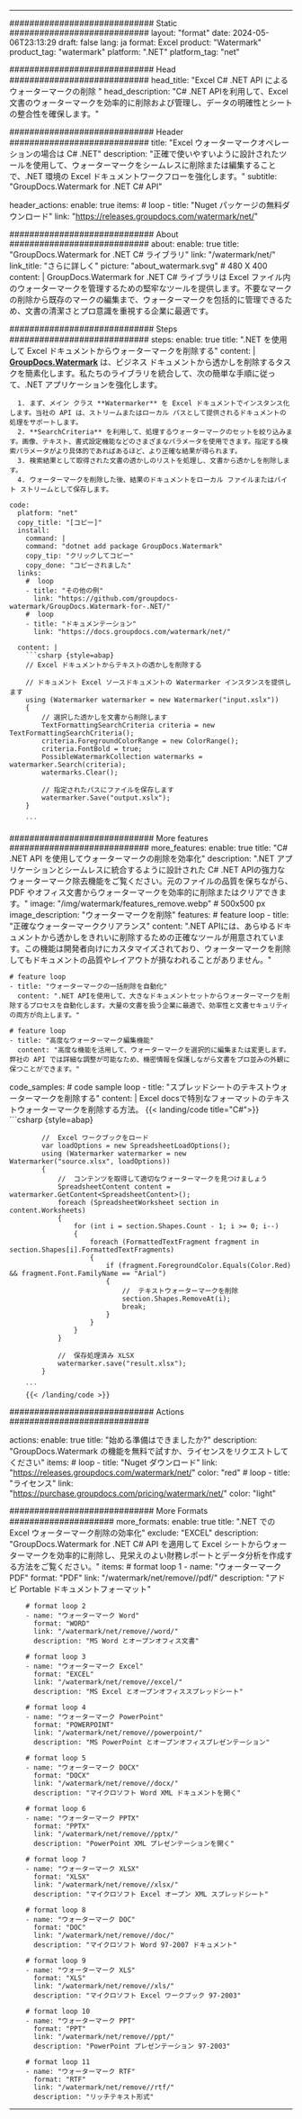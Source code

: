 
---
############################# Static ############################
layout: "format"
date:  2024-05-06T23:13:29
draft: false
lang: ja
format: Excel
product: "Watermark"
product_tag: "watermark"
platform: ".NET"
platform_tag: "net"

############################# Head ############################
head_title: "Excel C# .NET API によるウォーターマークの削除 "
head_description: "C# .NET APIを利用して、Excel 文書のウォーターマークを効率的に削除および管理し、データの明確性とシートの整合性を確保します。"

############################# Header ############################
title: "Excel ウォーターマークオペレーションの場合は C# .NET" 
description: "正確で使いやすいように設計されたツールを使用して、ウォーターマークをシームレスに削除または編集することで、.NET 環境の Excel ドキュメントワークフローを強化します。"
subtitle: "GroupDocs.Watermark for .NET C# API" 

header_actions:
  enable: true
  items:
    #  loop
    - title: "Nuget パッケージの無料ダウンロード"
      link: "https://releases.groupdocs.com/watermark/net/"
      
############################# About ############################
about:
    enable: true
    title: "GroupDocs.Watermark for .NET C# ライブラリ"
    link: "/watermark/net/"
    link_title: "さらに詳しく"
    picture: "about_watermark.svg" # 480 X 400
    content: |
       GroupDocs.Watermark for .NET C# ライブラリは Excel ファイル内のウォーターマークを管理するための堅牢なツールを提供します。不要なマークの削除から既存のマークの編集まで、ウォーターマークを包括的に管理できるため、文書の清潔さとプロ意識を重視する企業に最適です。

############################# Steps ############################
steps:
    enable: true
    title: ".NET を使用して Excel ドキュメントからウォーターマークを削除する"
    content: |
      **[GroupDocs.Watermark](https://products.groupdocs.com/watermark/net/)** は、ビジネス ドキュメントから透かしを削除するタスクを簡素化します。私たちのライブラリを統合して、次の簡単な手順に従って、.NET アプリケーションを強化します。
      
      1. まず、メイン クラス **Watermarker** を Excel ドキュメントでインスタンス化します。当社の API は、ストリームまたはローカル パスとして提供されるドキュメントの処理をサポートします。
      2. **SearchCriteria** を利用して、処理するウォーターマークのセットを絞り込みます。画像、テキスト、書式設定機能などのさまざまなパラメータを使用できます。指定する検索パラメータがより具体的であればあるほど、より正確な結果が得られます。
      3. 検索結果として取得された文書の透かしのリストを処理し、文書から透かしを削除します。
      4. ウォーターマークを削除した後、結果のドキュメントをローカル ファイルまたはバイト ストリームとして保存します。
   
    code:
      platform: "net"
      copy_title: "[コピー]"
      install:
        command: |
        command: "dotnet add package GroupDocs.Watermark"
        copy_tip: "クリックしてコピー"
        copy_done: "コピーされました"
      links:
        #  loop
        - title: "その他の例"
          link: "https://github.com/groupdocs-watermark/GroupDocs.Watermark-for-.NET/"
        #  loop
        - title: "ドキュメンテーション"
          link: "https://docs.groupdocs.com/watermark/net/"
          
      content: |
        ```csharp {style=abap}
        // Excel ドキュメントからテキストの透かしを削除する

        // ドキュメント Excel ソースドキュメントの Watermarker インスタンスを提供します
        using (Watermarker watermarker = new Watermarker("input.xslx"))
        {
            // 選択した透かしを文書から削除します
            TextFormattingSearchCriteria criteria = new TextFormattingSearchCriteria();
            criteria.ForegroundColorRange = new ColorRange();
            criteria.FontBold = true;
            PossibleWatermarkCollection watermarks = watermarker.Search(criteria);
            watermarks.Clear();

            // 指定されたパスにファイルを保存します
            watermarker.Save("output.xslx");
        }
        
        ```            

############################# More features ############################
more_features:
  enable: true
  title: "C# .NET API を使用してウォーターマークの削除を効率化"
  description: ".NET アプリケーションとシームレスに統合するように設計された C# .NET APIの強力なウォーターマーク除去機能をご覧ください。元のファイルの品質を保ちながら、PDF やオフィス文書からウォーターマークを効率的に削除またはクリアできます。"
  image: "/img/watermark/features_remove.webp" # 500x500 px
  image_description: "ウォーターマークを削除"
  features:
    # feature loop
    - title: "正確なウォーターマーククリアランス"
      content: ".NET APIには、あらゆるドキュメントから透かしをきれいに削除するための正確なツールが用意されています。この機能は開発者向けにカスタマイズされており、ウォーターマークを削除してもドキュメントの品質やレイアウトが損なわれることがありません。"

    # feature loop
    - title: "ウォーターマークの一括削除を自動化"
      content: ".NET APIを使用して、大きなドキュメントセットからウォーターマークを削除するプロセスを自動化します。大量の文書を扱う企業に最適で、効率性と文書セキュリティの両方が向上します。"

    # feature loop
    - title: "高度なウォーターマーク編集機能"
      content: "高度な機能を活用して、ウォーターマークを選択的に編集または変更します。弊社の API では詳細な調整が可能なため、機密情報を保護しながら文書をプロ並みの外観に保つことができます。"
      
  code_samples:
    # code sample loop
    - title: "スプレッドシートのテキストウォーターマークを削除する"
      content: |
        Excel docsで特別なフォーマットのテキストウォーターマークを削除する方法。
        {{< landing/code title="C#">}}
        ```csharp {style=abap}
        
            //  Excel ワークブックをロード
            var loadOptions = new SpreadsheetLoadOptions();
            using (Watermarker watermarker = new Watermarker("source.xlsx", loadOptions))
            {
                //  コンテンツを取得して適切なウォーターマークを見つけましょう
                SpreadsheetContent content = watermarker.GetContent<SpreadsheetContent>();
                foreach (SpreadsheetWorksheet section in content.Worksheets)
                {
                    for (int i = section.Shapes.Count - 1; i >= 0; i--)
                    {
                        foreach (FormattedTextFragment fragment in section.Shapes[i].FormattedTextFragments)
                        {
                            if (fragment.ForegroundColor.Equals(Color.Red) && fragment.Font.FamilyName == "Arial")
                            {
                                //  テキストウォーターマークを削除
                                section.Shapes.RemoveAt(i);
                                break;
                            }
                        }
                    }
                }

                //  保存処理済み XLSX
                watermarker.save("result.xlsx");
            }

        ```
        {{< /landing/code >}}


############################# Actions ############################

actions:
  enable: true
  title: "始める準備はできましたか?"
  description: "GroupDocs.Watermark の機能を無料で試すか、ライセンスをリクエストしてください"
  items:
    #  loop
    - title: "Nuget ダウンロード"
      link: "https://releases.groupdocs.com/watermark/net/"
      color: "red"
        #  loop
    - title: "ライセンス"
      link: "https://purchase.groupdocs.com/pricing/watermark/net/"
      color: "light"


############################# More Formats #####################
more_formats:
    enable: true
    title: ".NET での Excel ウォーターマーク削除の効率化"
    exclude: "EXCEL"
    description: "GroupDocs.Watermark for .NET C# API を適用して Excel シートからウォーターマークを効率的に削除し、見栄えのよい財務レポートとデータ分析を作成する方法をご覧ください。"
    items: 
        # format loop 1
        - name: "ウォーターマーク PDF"
          format: "PDF"
          link: "/watermark/net/remove//pdf/"
          description: "アドビ Portable ドキュメントフォーマット"

        # format loop 2
        - name: "ウォーターマーク Word"
          format: "WORD"
          link: "/watermark/net/remove//word/"
          description: "MS Word とオープンオフィス文書"
          
        # format loop 3
        - name: "ウォーターマーク Excel"
          format: "EXCEL"
          link: "/watermark/net/remove//excel/"
          description: "MS Excel とオープンオフィススプレッドシート"

        # format loop 4
        - name: "ウォーターマーク PowerPoint"
          format: "POWERPOINT"
          link: "/watermark/net/remove//powerpoint/"
          description: "MS PowerPoint とオープンオフィスプレゼンテーション"

        # format loop 5
        - name: "ウォーターマーク DOCX"
          format: "DOCX"
          link: "/watermark/net/remove//docx/"
          description: "マイクロソフト Word XML ドキュメントを開く"
          
        # format loop 6
        - name: "ウォーターマーク PPTX"
          format: "PPTX"
          link: "/watermark/net/remove//pptx/"
          description: "PowerPoint XML プレゼンテーションを開く"
          
        # format loop 7
        - name: "ウォーターマーク XLSX"
          format: "XLSX"
          link: "/watermark/net/remove//xlsx/"
          description: "マイクロソフト Excel オープン XML スプレッドシート"

        # format loop 8
        - name: "ウォーターマーク DOC"
          format: "DOC"
          link: "/watermark/net/remove//doc/"
          description: "マイクロソフト Word 97-2007 ドキュメント"

        # format loop 9
        - name: "ウォーターマーク XLS"
          format: "XLS"
          link: "/watermark/net/remove//xls/"
          description: "マイクロソフト Excel ワークブック 97-2003"

        # format loop 10
        - name: "ウォーターマーク PPT"
          format: "PPT"
          link: "/watermark/net/remove//ppt/"
          description: "PowerPoint プレゼンテーション 97-2003"

        # format loop 11
        - name: "ウォーターマーク RTF"
          format: "RTF"
          link: "/watermark/net/remove//rtf/"
          description: "リッチテキスト形式"

---